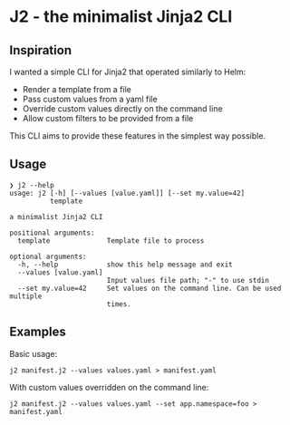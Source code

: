 # J2 - the minimalist Jinja2 CLI

## Inspiration

I wanted a simple CLI for Jinja2 that operated similarly to Helm:
* Render a template from a file
* Pass custom values from a yaml file
* Override custom values directly on the command line
* Allow custom filters to be provided from a file

This CLI aims to provide these features in the simplest way possible.

## Usage

    ❯ j2 --help
    usage: j2 [-h] [--values [value.yaml]] [--set my.value=42]
              template

    a minimalist Jinja2 CLI

    positional arguments:
      template              Template file to process

    optional arguments:
      -h, --help            show this help message and exit
      --values [value.yaml]
                            Input values file path; "-" to use stdin
      --set my.value=42     Set values on the command line. Can be used multiple
                            times.

## Examples

Basic usage:

    j2 manifest.j2 --values values.yaml > manifest.yaml

With custom values overridden on the command line:

    j2 manifest.j2 --values values.yaml --set app.namespace=foo > manifest.yaml

